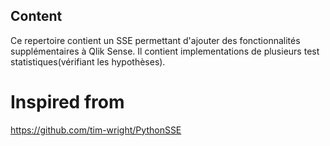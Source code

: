 ## Content

Ce repertoire contient un SSE permettant d'ajouter des fonctionnalités supplémentaires à Qlik Sense. Il contient implementations de plusieurs test statistiques(vérifiant les hypothèses).


# Inspired from

https://github.com/tim-wright/PythonSSE
